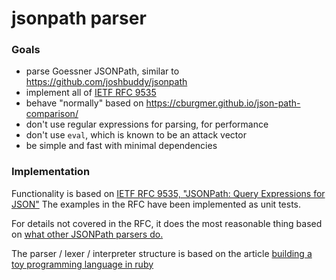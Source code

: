 # jsonpath parser

### Goals
* parse Goessner JSONPath, similar to https://github.com/joshbuddy/jsonpath
* implement all of [IETF RFC 9535](https://github.com/ietf-wg-jsonpath)
* behave "normally" based on https://cburgmer.github.io/json-path-comparison/
* don't use regular expressions for parsing, for performance
* don't use `eval`, which is known to be an attack vector
* be simple and fast with minimal dependencies

### Implementation

Functionality is based on [IETF RFC 9535, "JSONPath: Query Expressions for JSON"](https://www.rfc-editor.org/rfc/rfc9535.html#filter-selector)
The examples in the RFC have been implemented as unit tests.

For details not covered in the RFC, it does the most reasonable thing based on [what other JSONPath parsers do.](https://cburgmer.github.io/json-path-comparison/)

The parser / lexer / interpreter structure is based on the article [building a toy programming language in ruby](https://www.honeybadger.io/blog/stoffle-introduction/)
